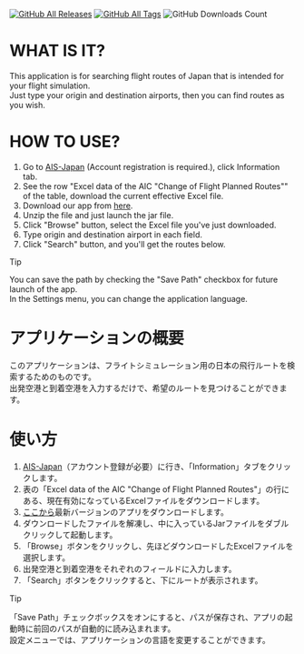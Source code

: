 [![GitHub All Releases](https://img.shields.io/github/v/release/Legotatsu1985/Japan-Route-Finder
)](https://github.com/Legotatsu1985/Japan-Route-Finder/releases)
[![GitHub All Tags](https://img.shields.io/github/v/tag/Legotatsu1985/Japan-Route-Finder
)](https://github.com/Legotatsu1985/Japan-Route-Finder/tags)
![GitHub Downloads Count](https://img.shields.io/github/downloads/Legotatsu1985/Japan-Route-Finder/total
)
# WHAT IS IT?
This application is for searching flight routes of Japan that is intended for your flight simulation.
<br>Just type your origin and destination airports, then you can find routes as you wish.

# HOW TO USE?
1. Go to [AIS-Japan](https://aisjapan.mlit.go.jp) (Account registration is required.), click Information tab.
2. See the row "Excel data of the AIC "Change of Flight Planned Routes"" of the table, download the current effective Excel file.
3. Download our app from [here](https://github.com/Legotatsu1985/Japan-Route-Finder/releases).
4. Unzip the file and just launch the jar file.
5. Click "Browse" button, select the Excel file you've just downloaded.
6. Type origin and destination airport in each field.
7. Click "Search" button, and you'll get the routes below.

> [!TIP]
> You can save the path by checking the "Save Path" checkbox for future launch of the app.
> <br>In the Settings menu, you can change the application language.

# アプリケーションの概要
このアプリケーションは、フライトシミュレーション用の日本の飛行ルートを検索するためのものです。
<br>出発空港と到着空港を入力するだけで、希望のルートを見つけることができます。

# 使い方
1. [AIS-Japan](https://aisjapan.mlit.go.jp)（アカウント登録が必要）に行き、「Information」タブをクリックします。
2. 表の「Excel data of the AIC "Change of Flight Planned Routes"」の行にある、現在有効になっているExcelファイルをダウンロードします。
3. [ここから](https://github.com/Legotatsu1985/Japan-Route-Finder/releases)最新バージョンのアプリをダウンロードします。
4. ダウンロードしたファイルを解凍し、中に入っているJarファイルをダブルクリックして起動します。
5. 「Browse」ボタンをクリックし、先ほどダウンロードしたExcelファイルを選択します。
6. 出発空港と到着空港をそれぞれのフィールドに入力します。
7. 「Search」ボタンをクリックすると、下にルートが表示されます。

> [!TIP]
> 「Save Path」チェックボックスをオンにすると、パスが保存され、アプリの起動時に前回のパスが自動的に読み込まれます。
> <br>設定メニューでは、アプリケーションの言語を変更することができます。